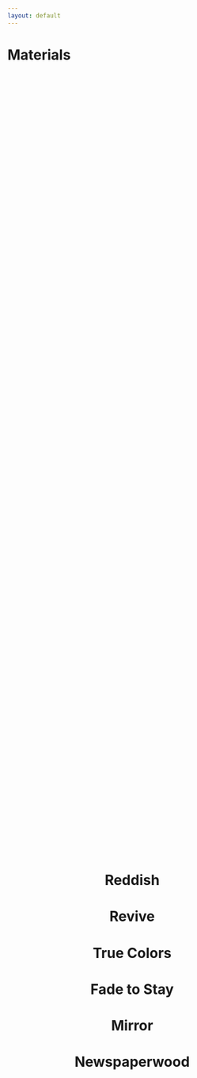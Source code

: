 ```yaml
---
layout: default
---
```

<head>

<style>

.mouseOver_text {
  position: absolute;
  margin: 0 auto;
  left: 0;
  right: 0;
  z-index: 2;
  transform: translateY(-50%);
  top: 50%;
  text-align: center;
  
  img {
    max-width: 100%;
    max-height: 100%;
    user-select: none;
    margin: 0 auto;
  }
  h1 {

    transition: all 300ms ease-out;
    a {
      text-decoration: none;
      color: currentColor;
      display: block;
    }
    &:hover {
      letter-spacing: 4px;
    }
  }
}

#previewImage {
  position: absolute;
  display: none;
  color: #fff;
  z-index: 2;
  img {
    width: 35vw;
  }
}
</style>

<script>

function previewImages() {

  xOffset = 200;
  yOffset = 80;


  $("a.screenshot").hover(function(e) {

      var $this = $(this); // caching $(this)

      $this.data('initialText', $this.text());
      $this.text("Download").delay(1200); // Set text

      $("body").append("<div id='previewImage'><img src='" + this.rel + "' alt='rens preview image' />" + "</div>");

      $("#previewImage")
        .css("top", (e.pageY - xOffset) + "px")
        .css("left", (e.pageX + yOffset) + "px")
        .fadeIn("fast");
    },
    function() {

      var $this = $(this); // caching $(this)
      $this.text($this.data('initialText'));

      $("#previewImage").remove();
    });

  $("a.screenshot").mousemove(function(e) {

    $("#previewImage")
      .css("top", (e.pageY - xOffset) + "px")
      .css("left", (e.pageX + yOffset) + "px");

  });
};

  previewImages();

</script>

</head>









<body>

<h1>Materials</h1>

<div class="mouseOver_text">
  <h1><a class="screenshot" href="#" rel="https://dvdz.design/random/imgs/img1.jpg">Reddish</a></h1>
  <h1><a class="screenshot" href="#" rel="https://dvdz.design/random/imgs/img2.jpg">Revive</a></h1>
  <h1><a class="screenshot" href="#" rel="https://dvdz.design/random/imgs/img3.jpg">True Colors</a></h1>
  <h1><a class="screenshot" href="#" rel="https://dvdz.design/random/imgs/img4.jpg">Fade to Stay</a></h1>
  <h1><a class="screenshot" href="#" rel="https://dvdz.design/random/imgs/img5.jpg">Mirror</a></h1>
  <h1><a class="screenshot" href="#" rel="https://dvdz.design/random/imgs/img6.jpg">Newspaperwood</a></h1>
</div>










</body>
